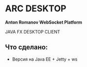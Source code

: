 # ARC DESKTOP
**Anton Romanov WebSocket Platform**

JAVA FX DESKTOP CLIENT

## Что сделано:

* Версия на Java EE + Jetty + ws

